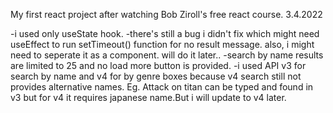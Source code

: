 My first react project after watching Bob Ziroll's free react course. 3.4.2022

-i used only useState hook. 
-there's still a bug i didn't fix which might need useEffect to run setTimeout() function for no result message. also, i might need to seperate it as a component. will do it later..
-search by name results are limited to 25 and no load more button is provided.
-i used API v3 for search by name and v4 for by genre boxes because v4 search still not provides alternative names. Eg. Attack on titan can be typed and found in v3 but for v4 it requires japanese name.But i will update to v4 later.
